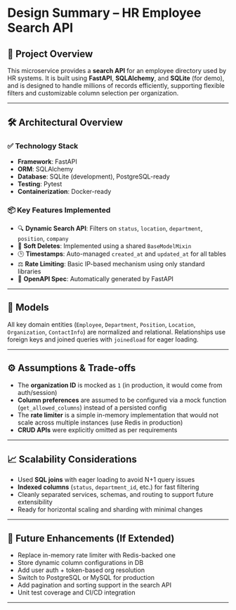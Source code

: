 # Design Summary – HR Employee Search API

## 🧩 Project Overview

This microservice provides a **search API** for an employee directory used by HR systems. It is built using **FastAPI**, **SQLAlchemy**, and **SQLite** (for demo), and is designed to handle millions of records efficiently, supporting flexible filters and customizable column selection per organization.

---

## 🛠️ Architectural Overview

### ✅ Technology Stack
- **Framework**: FastAPI
- **ORM**: SQLAlchemy
- **Database**: SQLite (development), PostgreSQL-ready
- **Testing**: Pytest
- **Containerization**: Docker-ready

### 📦 Key Features Implemented
- 🔍 **Dynamic Search API**: Filters on `status`, `location`, `department`, `position`, `company`
- 🧹 **Soft Deletes**: Implemented using a shared `BaseModelMixin`
- 🕒 **Timestamps**: Auto-managed `created_at` and `updated_at` for all tables
- ⚖️ **Rate Limiting**: Basic IP-based mechanism using only standard libraries
- 📑 **OpenAPI Spec**: Automatically generated by FastAPI

---

## 🧱 Models

All key domain entities (`Employee`, `Department`, `Position`, `Location`, `Organization`, `ContactInfo`) are normalized and relational. Relationships use foreign keys and joined queries with `joinedload` for eager loading.

---

## ⚙️ Assumptions & Trade-offs

- The **organization ID** is mocked as `1` (in production, it would come from auth/session)
- **Column preferences** are assumed to be configured via a mock function (`get_allowed_columns`) instead of a persisted config
- The **rate limiter** is a simple in-memory implementation that would not scale across multiple instances (use Redis in production)
- **CRUD APIs** were explicitly omitted as per requirements

---

## 📈 Scalability Considerations

- Used **SQL joins** with eager loading to avoid N+1 query issues
- **Indexed columns** (`status`, `department_id`, etc.) for fast filtering
- Cleanly separated services, schemas, and routing to support future extensibility
- Ready for horizontal scaling and sharding with minimal changes

---

## 🚀 Future Enhancements (If Extended)

- Replace in-memory rate limiter with Redis-backed one
- Store dynamic column configurations in DB
- Add user auth + token-based org resolution
- Switch to PostgreSQL or MySQL for production
- Add pagination and sorting support in the search API
- Unit test coverage and CI/CD integration

---

